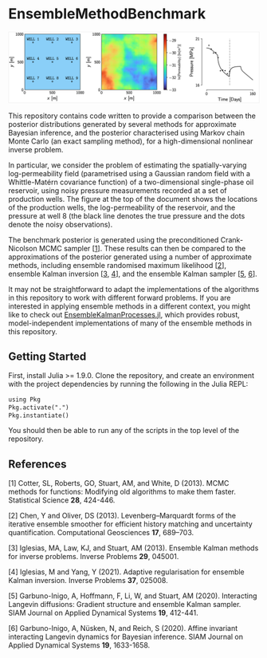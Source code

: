 # EnsembleMethodBenchmark

![Problem Setup](problem_setup.png)

This repository contains code written to provide a comparison between the posterior distributions generated by several methods for approximate Bayesian inference, and the posterior characterised using Markov chain Monte Carlo (an exact sampling method), for a high-dimensional nonlinear inverse problem.

In particular, we consider the problem of estimating the spatially-varying log-permeability field (parametrised using a Gaussian random field with a Whittle-Matérn covariance function) of a two-dimensional single-phase oil reservoir, using noisy pressure measurements recorded at a set of production wells. 
The figure at the top of the document shows the locations of the production wells, the log-permeability of the reservoir, and the pressure at well 8 (the black line denotes the true pressure and the dots denote the noisy observations).

The benchmark posterior is generated using the preconditioned Crank-Nicolson MCMC sampler [[1](#1)]. 
These results can then be compared to the approximations of the posterior generated using a number of approximate methods, including ensemble randomised maximum likelihood [[2](#2)], ensemble Kalman inversion [[3](#3), [4](#4)], and the ensemble Kalman sampler [[5](#5), [6](#6)].

It may not be straightforward to adapt the implementations of the algorithms in this repository to work with different forward problems. 
If you are interested in applying ensemble methods in a different context, you might like to check out [EnsembleKalmanProcesses.jl](https://github.com/clima/ensemblekalmanprocesses.jl), which provides robust, model-independent implementations of many of the ensemble methods in this repository.

## Getting Started

First, install Julia >= 1.9.0.
Clone the repository, and create an environment with the project dependencies by running the following in the Julia REPL:
```
using Pkg
Pkg.activate(".")
Pkg.instantiate()
```
You should then be able to run any of the scripts in the top level of the repository.

## References

[<a id="1">1</a>]
Cotter, SL, Roberts, GO, Stuart, AM, and White, D (2013).
MCMC methods for functions: Modifying old algorithms to make them faster.
Statistical Science **28**, 424-446.

[<a id="2">2</a>]
Chen, Y and Oliver, DS (2013). 
Levenberg–Marquardt forms of the iterative ensemble smoother for efficient history matching and uncertainty quantification.
Computational Geosciences **17**, 689–703.

[<a id="3">3</a>]
Iglesias, MA, Law, KJ, and Stuart, AM (2013).
Ensemble Kalman methods for inverse problems.
Inverse Problems **29**, 045001.

[<a id="4">4</a>]
Iglesias, M and Yang, Y (2021). 
Adaptive regularisation for ensemble Kalman inversion.
Inverse Problems **37**, 025008.

[<a id="5">5</a>]
Garbuno-Inigo, A, Hoffmann, F, Li, W, and Stuart, AM (2020).
Interacting Langevin diffusions: Gradient structure and ensemble Kalman sampler. 
SIAM Journal on Applied Dynamical Systems **19**, 412-441.

[<a id="6">6</a>]
Garbuno-Inigo, A, Nüsken, N, and Reich, S (2020). 
Affine invariant interacting Langevin dynamics for Bayesian inference. 
SIAM Journal on Applied Dynamical Systems **19**, 1633-1658.